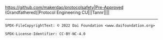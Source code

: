 https://github.com/makerdao/protocolsafety|Pre-Approved (Grandfathered)|Protocol Engineering CU|||Tannr||||

---


```
SPDX-FileCopyrightText: © 2022 Dai Foundation <www.daifoundation.org>

SPDX-License-Identifier: CC-BY-NC-4.0
```